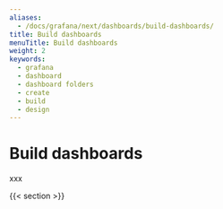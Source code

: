 ```yaml
---
aliases:
  - /docs/grafana/next/dashboards/build-dashboards/
title: Build dashboards
menuTitle: Build dashboards
weight: 2
keywords:
  - grafana
  - dashboard
  - dashboard folders
  - create
  - build
  - design
---
```


# Build dashboards

xxx

{{< section >}}
